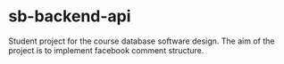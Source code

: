 # sb-backend-api
Student project for the course database software design. The aim of the project is to implement facebook comment structure.
